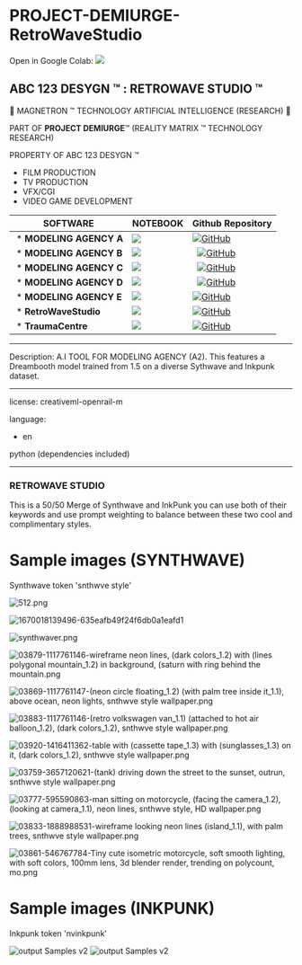 # PROJECT-DEMIURGE-RetroWaveStudio  
Open in Google Colab: [![](https://img.shields.io/static/v1?message=Open%20in%20Colab&logo=googlecolab&labelColor=5c5c5c&color=0f80c1&label=%20&style=for-the-badge)](https://colab.research.google.com/github/abc123desygn/PROJECT-DEMIURGE-RetroWaveStudio/blob/main/ABC_123_DESYGN_%E2%84%A2_(DEMIURGE)_RETROWAVE_STUDIO.ipynb)  

## ABC 123 DESYGN ™ : RETROWAVE STUDIO ™

🤖 MAGNETRON ™ TECHNOLOGY ARTIFICIAL INTELLIGENCE (RESEARCH) 🤖

PART OF **PROJECT DEMIURGE**™ (REALITY MATRIX ™ TECHNOLOGY RESEARCH)


PROPERTY OF ABC 123 DESYGN ™


- FILM PRODUCTION
- TV PRODUCTION
- VFX/CGI
- VIDEO GAME DEVELOPMENT

SOFTWARE | NOTEBOOK | Github Repository
-- | -- | --
 * **MODELING AGENCY A** |[![](https://img.shields.io/static/v1?message=Open%20in%20Colab&logo=googlecolab&labelColor=5c5c5c&color=0f80c1&label=%20&style=for-the-badge)](https://colab.research.google.com/github/abc123desygn/MODELING-AGENCY-A/blob/main/ABC_123_DESYGN_%E2%84%A2_MODELING_AGENCY_A.ipynb) | [![GitHub](https://badgen.net/badge/icon/github?icon=github&label)](https://github.com/abc123desygn/MODELING-AGENCY-A) 
 * **MODELING AGENCY B** | [![](https://img.shields.io/static/v1?message=Open%20in%20Colab&logo=googlecolab&labelColor=5c5c5c&color=0f80c1&label=%20&style=for-the-badge)](https://colab.research.google.com/github/abc123desygn/ProjectDemiurge-MODELING-AGENCY-B/blob/main/ABC_123_DESYGN_%E2%84%A2_(DEMIURGE)_MODELIING_AGENCY_B.ipynb)  |   [![GitHub](https://badgen.net/badge/icon/github?icon=github&label)](https://github.com/abc123desygn/ProjectDemiurge-MODELING-AGENCY-B)
 * **MODELING AGENCY C** | [![](https://img.shields.io/static/v1?message=Open%20in%20Colab&logo=googlecolab&labelColor=5c5c5c&color=0f80c1&label=%20&style=for-the-badge)](https://colab.research.google.com/github/abc123desygn/ProjectDemiurge-MODELING-AGENCY-C/blob/main/ABC_123_DESYGN_%E2%84%A2_(DEMIURGE)_MODELIING_AGENCY_C.ipynb)  |   [![GitHub](https://badgen.net/badge/icon/github?icon=github&label)](https://github.com/abc123desygn/ProjectDemiurge-MODELING-AGENCY-C) 
 * **MODELING AGENCY D** | [![](https://img.shields.io/static/v1?message=Open%20in%20Colab&logo=googlecolab&labelColor=5c5c5c&color=0f80c1&label=%20&style=for-the-badge)](https://colab.research.google.com/github/abc123desygn/ProjectDemiurge-MODELING-AGENCY-D/blob/main/ABC_123_DESYGN_%E2%84%A2_(DEMIURGE)_MODELIING_AGENCY_D.ipynb)  |   [![GitHub](https://badgen.net/badge/icon/github?icon=github&label)](https://github.com/abc123desygn/ProjectDemiurge-MODELING-AGENCY-D) 
 * **MODELING AGENCY E** | [![](https://img.shields.io/static/v1?message=Open%20in%20Colab&logo=googlecolab&labelColor=5c5c5c&color=0f80c1&label=%20&style=for-the-badge)](https://colab.research.google.com/github/abc123desygn/ProjectDemiurge-MODELING-AGENCY-E/blob/main/ABC_123_DESYGN_%E2%84%A2_(DEMIURGE)_MODELIING_AGENCY_E.ipynb)  |  [![GitHub](https://badgen.net/badge/icon/github?icon=github&label)](https://github.com/abc123desygn/ProjectDemiurge-MODELING-AGENCY-E) |     
 * **RetroWaveStudio** | [![](https://img.shields.io/static/v1?message=Open%20in%20Colab&logo=googlecolab&labelColor=5c5c5c&color=0f80c1&label=%20&style=for-the-badge)](https://colab.research.google.com/github/abc123desygn/PROJECT-DEMIURGE-RetroWaveStudio/blob/main/ABC_123_DESYGN_%E2%84%A2_(DEMIURGE)_RETROWAVE_STUDIO.ipynb)  | [![GitHub](https://badgen.net/badge/icon/github?icon=github&label)](https://github.com/abc123desygn/PROJECT-DEMIURGE-RetroWaveStudio) 
 * **TraumaCentre** | [![](https://img.shields.io/static/v1?message=Open%20in%20Colab&logo=googlecolab&labelColor=5c5c5c&color=0f80c1&label=%20&style=for-the-badge)](https://colab.research.google.com/github/abc123desygn/ProjectDemiurge-TraumaCentre-RAPE-THERAPY/blob/main/ABC_123_DESYGN_%E2%84%A2_(DEMIURGE)_TraumaCentre_RAPE_THERAPY.ipynb)  | [![GitHub](https://badgen.net/badge/icon/github?icon=github&label)](https://github.com/abc123desygn/ProjectDemiurge-TraumaCentre-RAPE-THERAPY) 

----------------------

Description: A.I TOOL FOR MODELING AGENCY (A2). This features a Dreambooth model trained from 1.5 on a diverse Sythwave and Inkpunk dataset.

----------------------
license: creativeml-openrail-m

language:
- en

python (dependencies included)


---

### RETROWAVE STUDIO
This is a 50/50 Merge of Synthwave and InkPunk you can use both of their keywords and use prompt weighting to balance between these two cool and complimentary styles.



# Sample images (SYNTHWAVE)

Synthwave token
'snthwve style'

![512.png](https://s3.amazonaws.com/moonup/production/uploads/1670018139245-635eafb49f24f6db0a1eafd1.png)

![1670018139496-635eafb49f24f6db0a1eafd1](https://user-images.githubusercontent.com/121518935/213888224-7d37e343-d2fe-4063-a8db-5e84a3742f4a.png)

![synthwaver.png](https://s3.amazonaws.com/moonup/production/uploads/1668986863310-63507e5e18a4f616c9dfba19.png)

![03879-1117761146-wireframe neon lines, (dark colors_1.2) with (lines polygonal mountain_1.2) in background, (saturn with ring behind the mountain.png](https://s3.amazonaws.com/moonup/production/uploads/1668986872957-63507e5e18a4f616c9dfba19.png)

![03869-1117761147-(neon circle floating_1.2) (with palm tree inside it_1.1), above ocean, neon lights, snthwve style wallpaper.png](https://s3.amazonaws.com/moonup/production/uploads/1668986885719-63507e5e18a4f616c9dfba19.png)

![03883-1117761146-(retro volkswagen van_1.1) (attached to hot air balloon_1.2), (dark colors_1.2), snthwve style wallpaper.png](https://s3.amazonaws.com/moonup/production/uploads/1668986886660-63507e5e18a4f616c9dfba19.png)

![03920-1416411362-table with (cassette tape_1.3) with (sunglasses_1.3) on it, (dark colors_1.2), snthwve style wallpaper.png](https://s3.amazonaws.com/moonup/production/uploads/1668986883139-63507e5e18a4f616c9dfba19.png)

![03759-3657120621-(tank) driving down the street to the sunset, outrun, snthwve style wallpaper.png](https://s3.amazonaws.com/moonup/production/uploads/1668986885776-63507e5e18a4f616c9dfba19.png)

![03777-595590863-man sitting on motorcycle, (facing the camera_1.2), (looking at camera_1.1), neon lines, snthwve style, HD wallpaper.png](https://s3.amazonaws.com/moonup/production/uploads/1668986886445-63507e5e18a4f616c9dfba19.png)

![03833-1888988531-wireframe looking neon lines (island_1.1), with palm trees, snthwve style wallpaper.png](https://s3.amazonaws.com/moonup/production/uploads/1668986887191-63507e5e18a4f616c9dfba19.png)

![03861-546767784-Tiny cute isometric motorcycle, soft smooth lighting, with soft colors, 100mm lens, 3d blender render, trending on polycount, mo.png](https://s3.amazonaws.com/moonup/production/uploads/1668986884164-63507e5e18a4f616c9dfba19.png)


# Sample images (INKPUNK)

Inkpunk token
'nvinkpunk'

![output Samples v2](https://huggingface.co/Envvi/Inkpunk-Diffusion/resolve/main/inkpunk-v2-samples-1.png)
![output Samples v2](https://huggingface.co/Envvi/Inkpunk-Diffusion/resolve/main/inkpunk-v2-samples-2.png)
